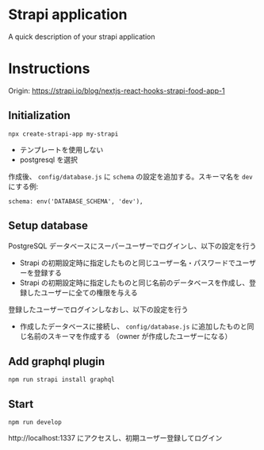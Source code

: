 # Strapi application

A quick description of your strapi application

# Instructions

Origin: https://strapi.io/blog/nextjs-react-hooks-strapi-food-app-1


## Initialization

```
npx create-strapi-app my-strapi
```

- テンプレートを使用しない
- postgresql を選択

作成後、 `config/database.js` に `schema` の設定を追加する。スキーマ名を `dev` にする例:

```
schema: env('DATABASE_SCHEMA', 'dev'),
```

## Setup database

PostgreSQL データベースにスーパーユーザーでログインし、以下の設定を行う

- Strapi の初期設定時に指定したものと同じユーザー名・パスワードでユーザーを登録する
- Strapi の初期設定時に指定したものと同じ名前のデータベースを作成し、登録したユーザーに全ての権限を与える

登録したユーザーでログインしなおし、以下の設定を行う

- 作成したデータベースに接続し、 `config/database.js` に追加したものと同じ名前のスキーマを作成する
  （owner が作成したユーザーになる）

## Add graphql plugin

```
npm run strapi install graphql
```

## Start

```
npm run develop
```

http://localhost:1337 にアクセスし、初期ユーザー登録してログイン

